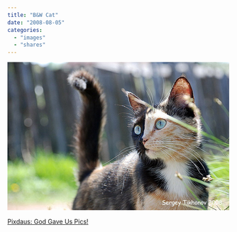 ```yaml
---
title: "B&W Cat"
date: "2008-08-05"
categories: 
  - "images"
  - "shares"
---
```


![](images/4wnP83SaFc9wo5x8ShKKdKSI_1280.jpg)

[Pixdaus: God Gave Us Pics!](http://pixdaus.com/single.php?id=69064)
